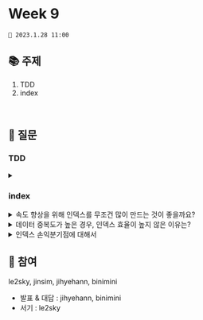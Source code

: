 # Week 9

```
📅 2023.1.28 11:00
```

## 📚 주제

1. TDD
2. index

<br/>

## 📝 질문

### TDD

<details>
<summary></summary>

<div markdown="1">
<br/>

</div>
</details>
  
### index

<details>
<summary>속도 향상을 위해 인덱스를 무조건 많이 만드는 것이 좋을까요?</summary>
<div markdown="1">

  인덱스를 관리하기 위해서는 추가적인 저장 공간이 필요하다. 
  <br/>
  DDL 수행 시 인덱스 정렬을 위한 추가적인 부하가 발생하므로 데이터베이스의 전반적인 성능에 영향을 미칠 수 있다.
  <br/>
  인덱스 생성을 남발하기보다는 효율적인 SQL 쿼리를 짜는 것이 더 중요하다.
</div>
</details>

<details>
<summary>데이터 중복도가 높은 경우, 인덱스 효율이 높지 않은 이유는?</summary>

<div markdown="1">
  
중복도가 높은 경우, 인덱스를 사용하는 것이 효율이 없지는 않지만 어차피 데이터를 읽기 위해 많은 페이지를 읽어야 하는 것은 마찬가지이기 때문에 피해야 한다.
예시로, 성별은 카디널리티가 2다. 따라서 중복도는 높고 분포도는 낮다. => 풀 테이블 스캔이 나을지도 모른다.  
 
<br/>
</div>
</details>

<details>
<summary>인덱스 손익분기점에 대해서</summary>

<div markdown="1">
  
테이블이 가지고 있는 전체 데이터양의 10-15퍼센트 이내의 데이터가 출력될때 사용하는 것이 효율적이다. <br/>
MySQL의 경우 테이블 전체 레코드 중 20-25퍼센트를 넘어가면 아예 풀 테이블 스캔을 실행한다.
  
</div>
</details>


## 👥 참여

le2sky, jinsim, jihyehann, binimini

- 발표 & 대답 : jihyehann, binimini
- 서기 : le2sky
